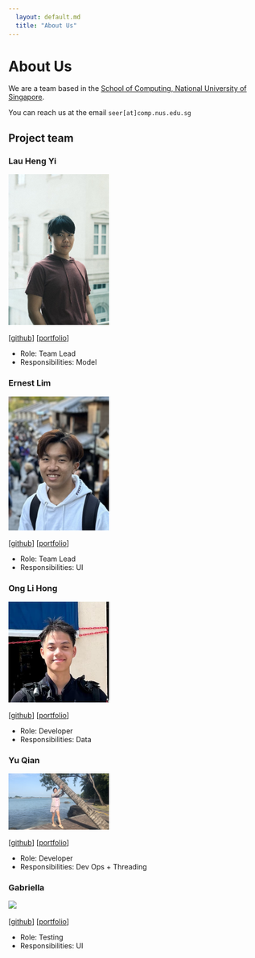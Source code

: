 ```yaml
---
  layout: default.md
  title: "About Us"
---
```


# About Us

We are a team based in the [School of Computing, National University of Singapore](http://www.comp.nus.edu.sg).

You can reach us at the email `seer[at]comp.nus.edu.sg`

## Project team

### Lau Heng Yi

<img src="images/lauhengyi.png" width="200px">

[[github](https://github.com/lauhengyi)]
[[portfolio](team/johndoe.md)]

- Role: Team Lead
- Responsibilities: Model

### Ernest Lim

<img src="images/ernestlsy.png" width="200px">

[[github](http://github.com/ernestlsy)]
[[portfolio](team/johndoe.md)]


- Role: Team Lead
- Responsibilities: UI


### Ong Li Hong

<img src="images/wswddl.png" width="200px">

[[github](https://github.com/wswddl)] [[portfolio](team/johndoe.md)]

- Role: Developer
- Responsibilities: Data


### Yu Qian

<img src="images/yuqiannemo.png" width="200px">

[[github](http://github.com/yuqiannemo)]
[[portfolio](team/johndoe.md)]


- Role: Developer
- Responsibilities: Dev Ops + Threading


### Gabriella

<img src="images/gabriellagloria.png" width="200px">

[[github](http://github.com/GabriellaGloria)]
[[portfolio](team/johndoe.md)]


* Role: Testing
* Responsibilities: UI

